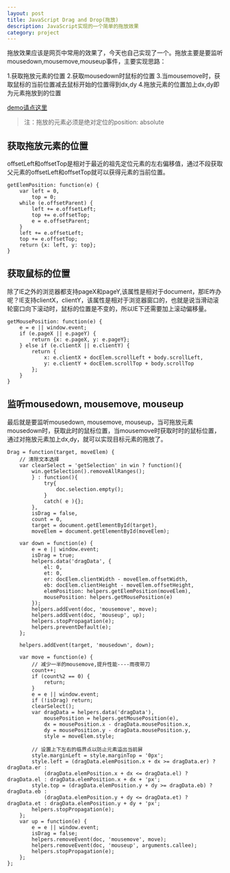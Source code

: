 ```yaml
---
layout: post
title: JavaScript Drag and Drop(拖放)
description: JavaScript实现的一个简单的拖放效果
category: project
---
```


拖放效果应该是网页中常用的效果了，今天也自己实现了一个。拖放主要是要监听mousedown,mousemove,mouseup事件，主要实现思路：

1.获取拖放元素的位置
2.获取mousedown时鼠标的位置
3.当mousemove时，获取鼠标的当前位置减去鼠标开始的位置得到dx,dy
4.拖放元素的位置加上dx,dy即为元素拖放到的位置

[demo请点这里](http://cookfront.github.io/demo/drag.html)

> 注：拖放的元素必须是绝对定位的position: absolute

## 获取拖放元素的位置

offsetLeft和offsetTop是相对于最近的祖先定位元素的左右偏移值，通过不段获取父元素的offsetLeft和offsetTop就可以获得元素的当前位置。

	getElemPosition: function(e) {
		var left = 0,
			top = 0;
		while (e.offsetParent) {
			left += e.offsetLeft;
			top += e.offsetTop;
			e = e.offsetParent;
		}
		left += e.offsetLeft;
		top += e.offsetTop;
		return {x: left, y: top};
	}
	
## 获取鼠标的位置

除了IE之外的浏览器都支持pageX和pageY,该属性是相对于document，那IE咋办呢？IE支持clientX，clientY，该属性是相对于浏览器窗口的，也就是说当滑动滚轮窗口向下滚动时，鼠标的位置是不变的，所以IE下还需要加上滚动偏移量。

	getMousePosition: function(e) {
		e = e || window.event;
		if (e.pageX || e.pageY) {
			return {x: e.pageX, y: e.pageY};
		} else if (e.clientX || e.clientY) {
			return {
				x: e.clientX + docElem.scrollLeft + body.scrollLeft,
				y: e.clientY + docElem.scrollTop + body.scrollTop
			};
		}
	}
	
## 监听mousedown, mousemove, mouseup

最后就是要监听mousedown, mousemove, mouseup，当可拖放元素mousedown时，获取此时的鼠标位置，当mousemove时获取时时的鼠标位置，通过对拖放元素加上dx,dy，就可以实现目标元素的拖放了。

	Drag = function(target, moveElem) {
		// 清除文本选择
		var	clearSelect = 'getSelection' in win ? function(){
			win.getSelection().removeAllRanges();
			} : function(){
				try{
					doc.selection.empty();
				}
				catch( e ){};
			},
			isDrag = false,
			count = 0,
			target = document.getElementById(target),
			moveElem = document.getElementById(moveElem);

		var down = function(e) {
			e = e || window.event;
			isDrag = true;
			helpers.data('dragData', {
				el: 0,
				et: 0,
				er: docElem.clientWidth - moveElem.offsetWidth,
				eb: docElem.clientHeight - moveElem.offsetHeight,
				elemPosition: helpers.getElemPosition(moveElem),
				mousePosition: helpers.getMousePosition(e)
			});
			helpers.addEvent(doc, 'mousemove', move);
			helpers.addEvent(doc, 'mouseup', up);
			helpers.stopPropagation(e);
			helpers.preventDefault(e);
		};

		helpers.addEvent(target, 'mousedown', down);

		var move = function(e) {
			// 减少一半的mousemove,提升性能----雨夜带刀
			count++;
			if (count%2 == 0) {
				return;
			}
			e = e || window.event;
			if (!isDrag) return;
			clearSelect();
			var dragData = helpers.data('dragData'),
				mousePosition = helpers.getMousePosition(e),
				dx = mousePosition.x - dragData.mousePosition.x,
				dy = mousePosition.y - dragData.mousePosition.y,
				style = moveElem.style;

			// 设置上下左右的临界点以防止元素溢出当前屏
			style.marginLeft = style.marginTop = '0px';
			style.left = (dragData.elemPosition.x + dx >= dragData.er) ? dragData.er :
				(dragData.elemPosition.x + dx <= dragData.el) ? dragData.el : dragData.elemPosition.x + dx + 'px';
			style.top = (dragData.elemPosition.y + dy >= dragData.eb) ? dragData.eb :
				(dragData.elemPosition.y + dy <= dragData.et) ? dragData.et : dragData.elemPosition.y + dy + 'px';
			helpers.stopPropagation(e);
		};
		var up = function(e) {
			e = e || window.event;
			isDrag = false;
			helpers.removeEvent(doc, 'mousemove', move);
			helpers.removeEvent(doc, 'mouseup', arguments.callee);
			helpers.stopPropagation(e);
		};
	};